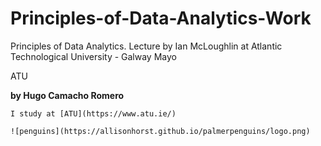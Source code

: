# Principles-of-Data-Analytics-Work
Principles of Data Analytics. Lecture by Ian McLoughlin at Atlantic Technological University - Galway Mayo 

ATU 

**by Hugo Camacho Romero**

    I study at [ATU](https://www.atu.ie/)

    ![penguins](https://allisonhorst.github.io/palmerpenguins/logo.png) 
    